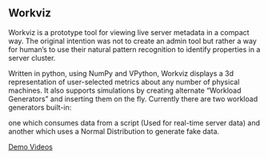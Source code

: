 ## __Workviz__

Workviz is a prototype tool for viewing live server metadata in a compact way. The original intention was not to create an admin tool but rather a way for human’s to use their natural pattern recognition to identify properties in a server cluster.

Written in python, using NumPy and VPython, Workviz displays a 3d representation of user-selected metrics about any number of physical machines. It also supports simulations by creating alternate “Workload Generators” and inserting them on the fly. Currently there are two workload generators built-in:

one which consumes data from a script (Used for real-time server data) and another which uses a Normal Distribution to generate fake data.

[Demo Videos](http://www.youtube.com/watch?v=2_nB1rQ3p-M)
